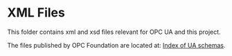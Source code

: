 # XML Files

This folder contains xml and xsd files relevant for OPC UA and this project.

The files published by OPC Foundation are located at: [Index of UA schemas](https://opcfoundation.org/UA/schemas/).
